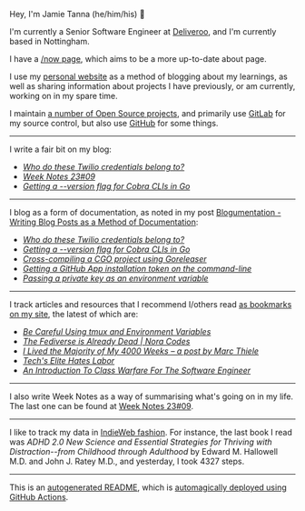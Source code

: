 Hey, I'm Jamie
Tanna (he/him/his) 👋

I'm currently a Senior Software Engineer at [Deliveroo](https://deliveroo.engineering/), and I'm currently based in Nottingham.

I have a [/now page](https://www.jvt.me/now/?utm_campaign=github-jamietanna), which aims to be a more up-to-date about page.

I use my [personal website](https://www.jvt.me/?utm_campaign=github-jamietanna) as a method of blogging about my learnings, as well as sharing information about projects I have previously, or am currently, working on in my spare time.

I maintain [a number of Open Source projects](https://www.jvt.me/open-source/?utm_campaign=github-jamietanna), and primarily use [GitLab](https://gitlab.com/jamietanna) for my source control, but also use [GitHub](https://github.com/jamietanna) for some things.

---

I write a fair bit on my blog:


- [_Who do these Twilio credentials belong to?_](https://www.jvt.me/posts/2023/03/08/twilio-who-credentials/?utm_campaign=github-jamietanna)
- [_Week Notes 23#09_](https://www.jvt.me/week-notes/2023/09/?utm_campaign=github-jamietanna)
- [_Getting a --version flag for Cobra CLIs in Go_](https://www.jvt.me/posts/2023/02/27/go-cobra-goreleaser-version/?utm_campaign=github-jamietanna)

---

I blog as a form of documentation, as noted in my post [Blogumentation - Writing Blog Posts as a Method of Documentation](https://www.jvt.me/posts/2017/06/25/blogumentation/?utm_campaign=github-jamietanna):


- [_Who do these Twilio credentials belong to?_](https://www.jvt.me/posts/2023/03/08/twilio-who-credentials/?utm_campaign=github-jamietanna)
- [_Getting a --version flag for Cobra CLIs in Go_](https://www.jvt.me/posts/2023/02/27/go-cobra-goreleaser-version/?utm_campaign=github-jamietanna)
- [_Cross-compiling a CGO project using Goreleaser_](https://www.jvt.me/posts/2023/02/24/goreleaser-cgo-cross-compile/?utm_campaign=github-jamietanna)
- [_Getting a GitHub App installation token on the command-line_](https://www.jvt.me/posts/2023/02/11/github-app-token-typescript/?utm_campaign=github-jamietanna)
- [_Passing a private key as an environment variable_](https://www.jvt.me/posts/2023/02/11/pem-environment-variable/?utm_campaign=github-jamietanna)

---

I track articles and resources that I recommend I/others read [as bookmarks on my site](https://www.jvt.me/kind/bookmarks/?utm_campaign=github-jamietanna), the latest of which are:


- [_Be Careful Using tmux and Environment Variables_](https://aj.codes/posts/be-careful-using-tmux-and-environment-variables/?utm_campaign=github-jamietanna)
- [_The Fediverse is Already Dead | Nora Codes_](https://nora.codes/post/the-fediverse-is-already-dead/?utm_campaign=github-jamietanna)
- [_I Lived the Majority of My 4000 Weeks – a post by Marc Thiele_](https://marcthiele.com/notes/i-lived-the-majority-of-my-weeks?utm_campaign=github-jamietanna)
- [_Tech's Elite Hates Labor_](https://ez.substack.com/p/techs-elite-hates-labor?utm_campaign=github-jamietanna)
- [_An Introduction To Class Warfare For The Software Engineer_](https://medium.com/@lloyd-f-hough/an-introduction-to-class-warfare-for-the-software-engineer-1810833055d7?utm_campaign=github-jamietanna)

---

I also write Week Notes as a way of summarising what's going on in my life. The last one can be found at [Week Notes 23#09](https://www.jvt.me/week-notes/2023/09/?utm_campaign=github-jamietanna).

---

I like to track my data in [IndieWeb fashion](https://indieweb.org/why). For instance, the last book I read was _ADHD 2.0 New Science and Essential Strategies for Thriving with Distraction--from Childhood through Adulthood_ by Edward M. Hallowell M.D. and John J. Ratey M.D., and yesterday, I took 4327 steps.

---
This is an [autogenerated README](https://www.jvt.me/posts/2022/01/12/autogenerated-profile-readme/?utm_campaign=github-jamietanna), which is [automagically deployed using GitHub Actions](https://github.com/jamietanna/jamietanna/blob/main/.github/workflows/rebuild.yml).
